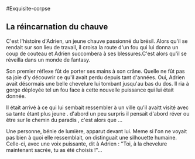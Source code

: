 #Exquisite-corpse

## La réincarnation du chauve

C'est l'histoire d'Adrien, un jeune chauve  passionné du brésil. Alors qu'il se rendait sur son lieu de travail, il croisa la route d'un fou qui lui donna un coup de couteau et Adrien succombera à ses blessures.C'est alors qu'il se réveilla dans un monde de fantasy.

Son premier réflexe fût de porter ses mains à son crâne. Quelle ne fût pas sa joie d'y découvrir ce qu'il avait perdu depuis tant d'années. Oui, Adrien avait désormais une belle chevelure lui tombant jusqu'au bas du dos. Il ria à gorge déployée tel un fou face à cette nouvelle puissance qui lui était donnée.

Il était arrivé à ce qui lui sembait ressembler à un ville qu'il avaitt visité avec sa tante étant plus jeune . d'abord un peu surpris il pensait d'abord réver ou être sur le chemin du paradis , c'est alors que ...

Une personne, bénie de lumière, apparut devant lui. Meme si l'on ne voyait pas bien à quoi elle ressemblait, on distinguait une silhouette humaine. Celle-ci, avec une voix puissante, dit à Adrien : "Toi, à la chevelure maintenant sacrée, tu as été choisis !"...
